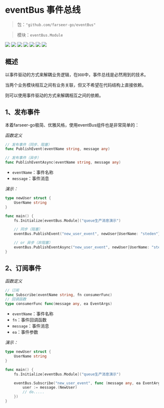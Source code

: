 # eventBus 事件总线
> 包：`"github.com/farseer-go/eventBus"`

> 模块：`eventBus.Module`

![](https://img.shields.io/github/stars/farseer-go?style=social)
![](https://img.shields.io/github/license/farseer-go/eventBus)
![](https://img.shields.io/github/go-mod/go-version/farseer-go/eventBus)
![](https://img.shields.io/github/v/release/farseer-go/eventBus)
![](https://img.shields.io/github/languages/code-size/farseer-go/eventBus)
![](https://img.shields.io/github/directory-file-count/farseer-go/eventBus)
![](https://img.shields.io/github/last-commit/farseer-go/eventBus)

## 概述
以事件驱动的方式来解耦业务逻辑，在`DDD`中，事件总线是必然用到的技术。

当两个业务模块相互之间有业务关联，但又不希望在代码结构上直接依赖。

则可以使用事件驱动的方式来解耦相互之间的依赖。

## 1、发布事件
本着farseer-go极简、优雅风格，使用eventBus组件也是非常简单的：

_函数定义_
```go
// 发布事件（同步、阻塞）
func PublishEvent(eventName string, message any)

// 发布事件（异步）
func PublishEventAsync(eventName string, message any)
```
- `eventName`：事件名称
- `message`：事件消息

_演示：_
```go
type newUser struct {
    UserName string
}

func main() {
    fs.Initialize[eventBus.Module]("queue生产消息演示")

    // 同步（阻塞）
    eventBus.PublishEvent("new_user_event", newUser{UserName: "steden"})

    // or 异步（非阻塞）
    eventBus.PublishEventAsync("new_user_event", newUser{UserName: "steden"})
}
```

## 2、订阅事件
_函数定义_
```go
// 订阅
func Subscribe(eventName string, fn consumerFunc)
// 回调函数
type consumerFunc func(message any, ea EventArgs)
```
- `eventName`：事件名称
- `fn`：事件回调函数
- `message`：事件消息
- `ea`：事件参数

_演示：_
```go
type newUser struct {
    UserName string
}

func main() {
    fs.Initialize[eventBus.Module]("queue生产消息演示")

    eventBus.Subscribe("new_user_event", func (message any, ea EventArgs) {
        user := message.(NewUser)
        // do.....
    })
}
```